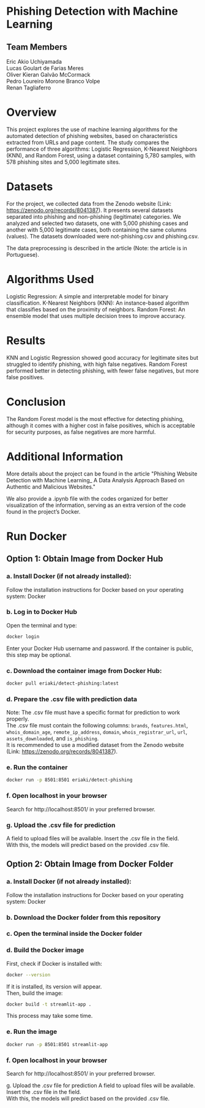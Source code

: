 # Phishing Detection with Machine Learning

## Team Members
Eric Akio Uchiyamada <br/>
Lucas Goulart de Farias Meres <br/>
Oliver Kieran Galvão McCormack <br/>
Pedro Loureiro Morone Branco Volpe <br/>
Renan Tagliaferro <br/>

# Overview
This project explores the use of machine learning algorithms for the automated detection of phishing websites, based on characteristics extracted from URLs and page content. The study compares the performance of three algorithms: Logistic Regression, K-Nearest Neighbors (KNN), and Random Forest, using a dataset containing 5,780 samples, with 578 phishing sites and 5,000 legitimate sites.

# Datasets
For the project, we collected data from the Zenodo website (Link: https://zenodo.org/records/8041387). It presents several datasets separated into phishing and non-phishing (legitimate) categories.
We analyzed and selected two datasets, one with 5,000 phishing cases and another with 5,000 legitimate cases, both containing the same columns (values).
The datasets downloaded were not-phishing.csv and phishing.csv.

The data preprocessing is described in the article (Note: the article is in Portuguese).

# Algorithms Used
Logistic Regression: A simple and interpretable model for binary classification.
K-Nearest Neighbors (KNN): An instance-based algorithm that classifies based on the proximity of neighbors.
Random Forest: An ensemble model that uses multiple decision trees to improve accuracy.

# Results
KNN and Logistic Regression showed good accuracy for legitimate sites but struggled to identify phishing, with high false negatives.
Random Forest performed better in detecting phishing, with fewer false negatives, but more false positives.

# Conclusion
The Random Forest model is the most effective for detecting phishing, although it comes with a higher cost in false positives, which is acceptable for security purposes, as false negatives are more harmful.

# Additional Information
More details about the project can be found in the article "Phishing Website Detection with Machine Learning_ A Data Analysis Approach Based on Authentic and Malicious Websites."

We also provide a .ipynb file with the codes organized for better visualization of the information, serving as an extra version of the code found in the project’s Docker.

# Run Docker
## Option 1: Obtain Image from Docker Hub
### a. Install Docker (if not already installed):
Follow the installation instructions for Docker based on your operating system: Docker

### b. Log in to Docker Hub
Open the terminal and type:

```bash
docker login
```
Enter your Docker Hub username and password. If the container is public, this step may be optional.

### c. Download the container image from Docker Hub:
```bash
docker pull eriaki/detect-phishing:latest
```
### d. Prepare the .csv file with prediction data
Note: The .csv file must have a specific format for prediction to work properly. <br/>
The .csv file must contain the following columns: `brands`, `features.html`, `whois_domain_age`, `remote_ip_address`, `domain`, `whois_registrar_url`, `url`, `assets_downloaded`, and `is_phishing`. <br/>
It is recommended to use a modified dataset from the Zenodo website (Link: https://zenodo.org/records/8041387).

### e. Run the container
```bash
docker run -p 8501:8501 eriaki/detect-phishing
```  
### f. Open localhost in your browser
Search for http://localhost:8501/ in your preferred browser.

### g. Upload the .csv file for prediction
A field to upload files will be available. Insert the .csv file in the field. <br/>
With this, the models will predict based on the provided .csv file.

## Option 2: Obtain Image from Docker Folder
### a. Install Docker (if not already installed):
Follow the installation instructions for Docker based on your operating system: Docker

### b. Download the Docker folder from this repository
### c. Open the terminal inside the Docker folder
### d. Build the Docker image
First, check if Docker is installed with:

```bash
docker --version
```  
If it is installed, its version will appear. <br/>
Then, build the image:

```bash
docker build -t streamlit-app .
``` 
This process may take some time.

### e. Run the image
```bash
docker run -p 8501:8501 streamlit-app
```  
### f. Open localhost in your browser
Search for http://localhost:8501/ in your preferred browser.

g. Upload the .csv file for prediction
A field to upload files will be available. Insert the .csv file in the field. <br/>
With this, the models will predict based on the provided .csv file.
